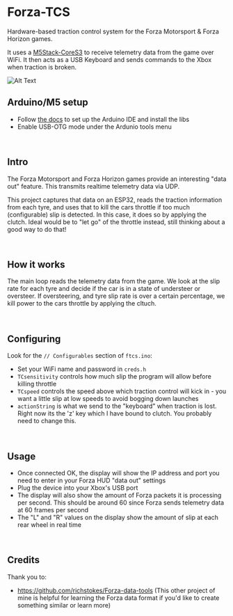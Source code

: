 # Forza-TCS
Hardware-based traction control system for the Forza Motorsport &amp; Forza Horizon games.

It uses a [M5Stack-CoreS3](https://www.amazon.com/gp/product/B0C7G5GPGC/ref=ppx_yo_dt_b_search_asin_title?ie=UTF8&psc=1) to receive telemetry data from the game over WiFi. It then acts as a USB Keyboard and sends commands to the Xbox when traction is broken.
&nbsp;

![Alt Text](image.jpg)


## Arduino/M5 setup
- Follow [the docs](https://docs.m5stack.com/en/quick_start/cores3/arduino) to set up the Arduino IDE and install the libs
- Enable USB-OTG mode under the Ardunio tools menu

&nbsp;

## Intro
The Forza Motorsport and Forza Horizon games provide an interesting "data out" feature. This transmits realtime telemetry data via UDP.  

This project captures that data on an ESP32, reads the traction information from each tyre, and uses that to kill the cars throttle if too much (configurable) slip is detected. In this case, it does so by applying the clutch. Ideal would be to "let go" of the throttle instead, still thinking about a good way to do that!  

&nbsp;

## How it works
The main loop reads the telemetry data from the game. We look at the slip rate for each tyre and decide if the car is in a state of understeer or oversteer. If oversteering, and tyre slip rate is over a certain percentage, we kill power to the cars throttle by applying the cltuch.

&nbsp;

## Configuring
Look for the `// Configurables` section of `ftcs.ino`:  

- Set your WiFi name and password in `creds.h`
- `TCsensitivity` controls how much slip the program will allow before killing throttle
- `TCspeed` controls the speed above which traction control will kick in - you want a little slip at low speeds to avoid bogging down launches
- `actionString` is what we send to the "keyboard" when traction is lost. Right now its the 'z' key which I have bound to clutch. You probably need to change this. 

&nbsp;

## Usage
- Once connected OK, the display will show the IP address and port you need to enter in your Forza HUD "data out" settings
- Plug the device into your Xbox's USB port
- The display will also show the amount of Forza packets it is processing per second. This should be around 60 since Forza sends telemetry data at 60 frames per second
- The "L" and "R" values on the display show the amount of slip at each rear wheel in real time

&nbsp;

## Credits
Thank you to: 
- https://github.com/richstokes/Forza-data-tools (This other project of mine is helpful for learning the Forza data format if you'd like to create something similar or learn more)